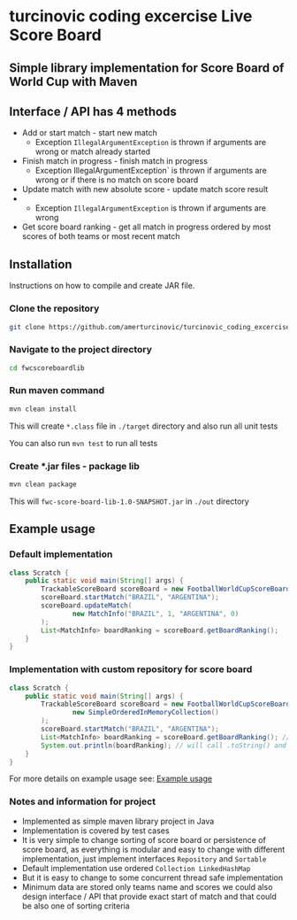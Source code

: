 # turcinovic coding excercise Live Score Board

## Simple library implementation for Score Board of World Cup with Maven

## Interface / API has 4 methods

- Add or start match - start new match
    - Exception `IllegalArgumentException` is thrown if arguments are wrong or match already started
- Finish match in progress - finish match in progress
    - Exception IllegalArgumentException` is thrown if arguments are wrong or if there is no match on score board
- Update match with new absolute score - update match score result
-   - Exception `IllegalArgumentException` is thrown if arguments are wrong
- Get score board ranking - get all match in progress ordered by most scores of both teams or most recent match

## Installation

Instructions on how to compile and create JAR file.

### Clone the repository
```bash
git clone https://github.com/amerturcinovic/turcinovic_coding_excercise_v_1_11.git
```

### Navigate to the project directory
```bash
cd fwcscoreboardlib
```
### Run maven command
```bash
mvn clean install
```
This will create `*.class` file in `./target` directory and also run all unit tests

You can also run `mvn test` to run all tests

### Create *.jar files - package lib
```bash
mvn clean package
```
This will `fwc-score-board-lib-1.0-SNAPSHOT.jar` in `./out` directory


## Example usage
### Default implementation
```java
class Scratch {
    public static void main(String[] args) {
        TrackableScoreBoard scoreBoard = new FootballWorldCupScoreBoard();
        scoreBoard.startMatch("BRAZIL", "ARGENTINA");
        scoreBoard.updateMatch(
                new MatchInfo("BRAZIL", 1, "ARGENTINA", 0)
        );
        List<MatchInfo> boardRanking = scoreBoard.getBoardRanking();
    }
}
```
### Implementation with custom repository for score board
```java
class Scratch {
    public static void main(String[] args) {
        TrackableScoreBoard scoreBoard = new FootballWorldCupScoreBoard(
                new SimpleOrderedInMemoryCollection()
        );
        scoreBoard.startMatch("BRAZIL", "ARGENTINA");
        List<MatchInfo> boardRanking = scoreBoard.getBoardRanking(); // to get list of matches
        System.out.println(boardRanking); // will call .toString() and return as: 1. BRAZIL 0 - ARGENTINA 0 
    }
}
```

For more details on example usage see: [Example usage](fwcscoreboardlib/src/main/java/org/nsoft/exercise/scoreboard/example/App.java)

### Notes and information for project
- Implemented as simple maven library project in Java
- Implementation is covered by test cases
- It is very simple to change sorting of score board or persistence of score board,
  as everything is modular and easy to change with different implementation,
  just implement interfaces ```Repository``` and ```Sortable```
- Default implementation use ordered ```Collection LinkedHashMap```
- But it is easy to change to some concurrent thread safe implementation
- Minimum data are stored only teams name and scores
  we could also design interface / API that provide exact start of match
  and that could be also one of sorting criteria